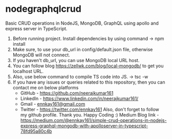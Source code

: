 # nodegraphqlcrud

Basic CRUD operations in NodeJS, MongoDB, GraphQL using apollo and express server in TypeScript.

1. Before running project. Install dependencies by using command
    -> npm install
2. Make sure, to use your db_url in config/default.json file, otherwise MongoDB will not connect.
3. If you haven't db_url, you can use MongoDB local URL host.
4. You can follow blog https://zellwk.com/blog/local-mongodb/ to get you localhost URL.
5. Also, use below command to compile TS code into JS.
    -> tsc -w
6. If you have any issues or queries related to this repository, then you can contact me on below platforms
    - GitHub - https://github.com/neerajkumar161
    - LinkedIn - https://www.linkedin.com/in/neerajkumar161/
    - Gmail - ennkay161@gmail.com
    - Twitter - https://twitter.com/ennkay161
Also, don't forget to follow my github profile. Thank you. Happy Coding :)
Medium Blog link - https://medium.com/@ennkay161/simple-crud-operations-in-nodejs-express-graphql-mongodb-with-apolloserver-in-typescript-78fd95a80c4b



